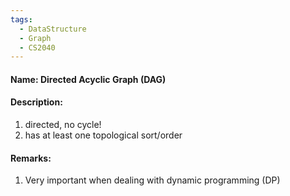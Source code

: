```yaml
---
tags:
  - DataStructure
  - Graph
  - CS2040
---
```

#### Name: Directed Acyclic Graph (DAG)

#### Description: 
1. directed, no cycle!
2. has at least one topological sort/order
#### Remarks:
1. Very important when dealing with dynamic programming (DP)